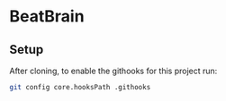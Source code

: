 # BeatBrain

## Setup
After cloning, to enable the githooks for this project run:
```bash
git config core.hooksPath .githooks
```
